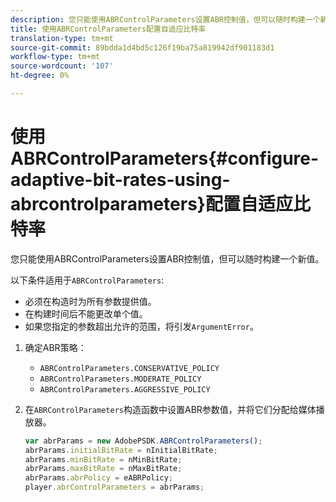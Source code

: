 ```yaml
---
description: 您只能使用ABRControlParameters设置ABR控制值，但可以随时构建一个新值。
title: 使用ABRControlParameters配置自适应比特率
translation-type: tm+mt
source-git-commit: 89bdda1d4bd5c126f19ba75a819942df901183d1
workflow-type: tm+mt
source-wordcount: '107'
ht-degree: 0%

---
```



# 使用ABRControlParameters{#configure-adaptive-bit-rates-using-abrcontrolparameters}配置自适应比特率

您只能使用ABRControlParameters设置ABR控制值，但可以随时构建一个新值。

以下条件适用于`ABRControlParameters`:

* 必须在构造时为所有参数提供值。
* 在构建时间后不能更改单个值。
* 如果您指定的参数超出允许的范围，将引发`ArgumentError`。

1. 确定ABR策略：

   * `ABRControlParameters.CONSERVATIVE_POLICY`
   * `ABRControlParameters.MODERATE_POLICY`
   * `ABRControlParameters.AGGRESSIVE_POLICY`

1. 在`ABRControlParameters`构造函数中设置ABR参数值，并将它们分配给媒体播放器。

   ```js
   var abrParams = new AdobePSDK.ABRControlParameters(); 
   abrParams.initialBitRate = nInitialBitRate; 
   abrParams.minBitRate = nMinBitRate; 
   abrParams.maxBitRate = nMaxBitRate; 
   abrParams.abrPolicy = eABRPolicy; 
   player.abrControlParameters = abrParams;
   ```

